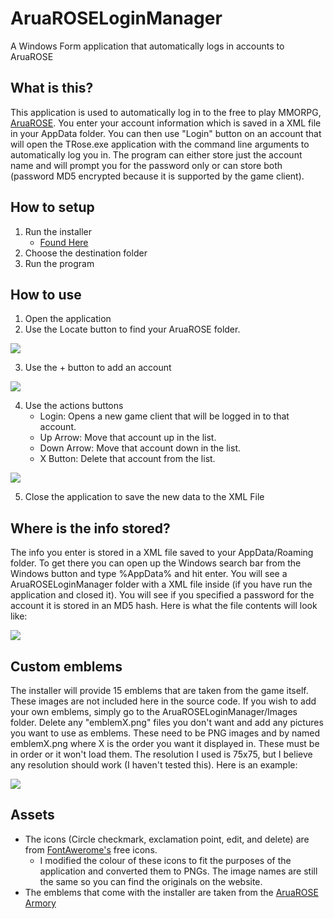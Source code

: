 # AruaROSELoginManager
A Windows Form application that automatically logs in accounts to AruaROSE

## What is this?
This application is used to automatically log in to the free to play MMORPG, [AruaROSE](http://www.aruarose.com). You enter your account information which is saved in a XML file in your AppData folder. You can then use "Login" button on an account that will open the TRose.exe application with the command line arguments to automatically log you in. The program can either store just the account name and will prompt you for the password only or can store both (password MD5 encrypted because it is supported by the game client).

## How to setup
1. Run the installer
	+ [Found Here](https://www.mediafire.com/file/q4jltrm8hz15vca/AruaROSELoginManagerSetup.msi)
2. Choose the destination folder
3. Run the program

## How to use
1. Open the application
2. Use the Locate button to find your AruaROSE folder.

![](https://imgur.com/xffXUQH.png)

3. Use the + button to add an account

![](https://imgur.com/MHNAaIr.png)

4. Use the actions buttons
	+ Login: Opens a new game client that will be logged in to that account.
  	+ Up Arrow: Move that account up in the list.
  	+ Down Arrow: Move that account down in the list.
  	+ X Button: Delete that account from the list.

![](https://imgur.com/aLBjfCM.png)

5. Close the application to save the new data to the XML File

## Where is the info stored?
The info you enter is stored in a XML file saved to your AppData/Roaming folder. To get there you can open up the Windows search bar from the Windows button and type %AppData% and hit enter. You will see a AruaROSELoginManager folder with a XML file inside (if you have run the application and closed it). You will see if you specified a password for the account it is stored in an MD5 hash. Here is what the file contents will look like:

![](https://imgur.com/gtSaIHn.png)

## Custom emblems
The installer will provide 15 emblems that are taken from the game itself. These images are not included here in the source code. If you wish to add your own emblems, simply go to the AruaROSELoginManager/Images folder. Delete any "emblemX.png" files you don't want and add any pictures you want to use as emblems. These need to be PNG images and by named emblemX.png where X is the order you want it displayed in. These must be in order or it won't load them. The resolution I used is 75x75, but I believe any resolution should work (I haven't tested this). Here is an example:

![](https://imgur.com/uri6n1f.png)

## Assets
+ The icons (Circle checkmark, exclamation point, edit, and delete) are from [FontAwerome's](https://fontawesome.com/icons?d=gallery&m=free) free icons.
  + I modified the colour of these icons to fit the purposes of the application and converted them to PNGs. The image names are still the same so you can find the originals on the website.
+ The emblems that come with the installer are taken from the [AruaROSE Armory](http://armory.aruarose.com)

<!-- Imgur album with the pictures: https://imgur.com/a/wWsqK)) -->
